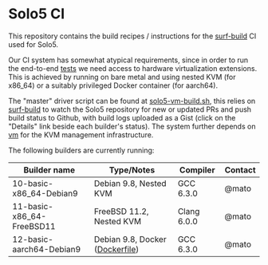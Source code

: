 # Solo5 CI

This repository contains the build recipes / instructions for the
[surf-build](https://github.com/surf-build/surf) CI used for Solo5.

Our CI system has somewhat atypical requirements, since in order to run the
end-to-end [tests](https://github.com/Solo5/solo5/tree/master/tests) we need
access to hardware virtualization extensions. This is achieved by running on
bare metal and using nested KVM (for x86\_64) or a suitably privileged Docker
container (for aarch64).

The "master" driver script can be found at
[solo5-vm-build.sh](scripts/solo5-vm-build.sh), this relies on
[surf-build](https://github.com/surf-build/surf) to watch the Solo5 repository
for new or updated PRs and push build status to Github, with build logs
uploaded as a Gist (click on the "Details" link beside each builder's status).
The system further depends on [vm](https://github.com/roburio/vm) for the KVM
management infrastructure.

The following builders are currently running:

| Builder name                  | Type/Notes | Compiler | Contact |
| ------------                  | ---------- | -------- | ------- |
| 10-basic-x86\_64-Debian9      | Debian 9.8, Nested KVM | GCC 6.3.0 | @mato |
| 11-basic-x86\_64-FreeBSD11    | FreeBSD 11.2, Nested KVM | Clang 6.0.0 | @mato |
| 12-basic-aarch64-Debian9      | Debian 9.8, Docker ([Dockerfile](any-Debian9-gcc630/Dockerfile)) | GCC 6.3.0 | @mato |

